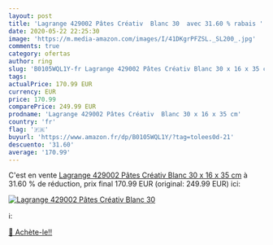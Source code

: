 ```yaml
---
layout: post
title: 'Lagrange 429002 Pâtes Créativ  Blanc 30  avec 31.60 % rabais '
date: 2020-05-22 22:25:30
image: 'https://m.media-amazon.com/images/I/41DKgrPFZSL._SL200_.jpg'
comments: true
category: ofertas
author: ring
slug: 'B0105WQL1Y-fr Lagrange 429002 Pâtes Créativ Blanc 30 x 16 x 35 cm'
tags: 
actualPrice: 170.99 EUR
currency: EUR
price: 170.99
comparePrice: 249.99 EUR
prodname: 'Lagrange 429002 Pâtes Créativ  Blanc 30 x 16 x 35 cm'
country: 'fr'
flag: '🇫🇷'
buyurl: 'https://www.amazon.fr/dp/B0105WQL1Y/?tag=tolees0d-21'
descuento: '31.60'
average: '170.99'
---
```


C'est en vente [Lagrange 429002 Pâtes Créativ  Blanc 30 x 16 x 35 cm](https://www.amazon.fr/dp/B0105WQL1Y/?tag=tolees0d-21)  à  31.60 % de réduction, prix final  170.99 EUR (original: 249.99 EUR) ici:

[![Lagrange 429002 Pâtes Créativ  Blanc 30 ](https://m.media-amazon.com/images/I/41DKgrPFZSL._SL200_.jpg)](https://www.amazon.fr/dp/B0105WQL1Y/?tag=tolees0d-21)

ℹ️:


[🛒 Achète-le!!](https://www.amazon.fr/dp/B0105WQL1Y/?tag=tolees0d-21)
